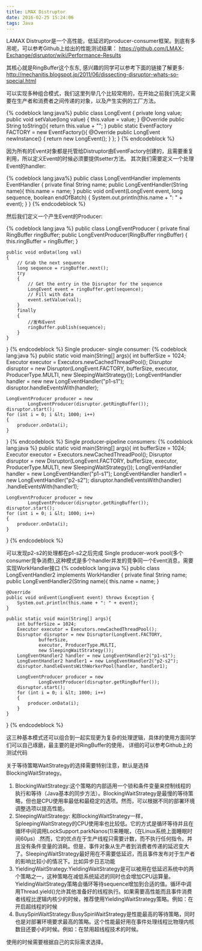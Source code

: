 ```yaml
---
title: LMAX Distruptor
date: 2016-02-25 15:24:06
tags: Java
---
```


LAMAX Distruptor是一个高性能，低延迟的producer-consumer框架。到底有多吊呢，可以参考Github上给出的性能测试结果：
https://github.com/LMAX-Exchange/disruptor/wiki/Performance-Results

其核心就是RingBuffer这个东东, 感兴趣的同学可以参考下面的链接了解更多:
http://mechanitis.blogspot.jp/2011/06/dissecting-disruptor-whats-so-special.html

可以实现多种组合模式，我们这里列举几个比较常用的，在开始之前我们先定义需要在生产者和消费者之间传递的对象，以及产生实例的工厂方法。

{% codeblock lang:java%}
public class LongEvent {
    private long value;
    public void setValue(long value)
    {
        this.value = value;
    }
    @Override
    public String toString(){
        return this.value + "";
    }
    public static EventFactory FACTORY = new EventFactory(){
        @Override
        public LongEvent newInstance() {
            return new LongEvent();
        }
    };
}
{% endcodeblock %}

因为所有的Event对象都是托管给Distruptor由EventFactory创建的，且需要重复利用，所以定义Event的时候必须要提供setter方法。
其次我们需要定义一个处理Event的handler:

{% codeblock lang:java%}
public class LongEventHandler implements EventHandler {
    private final String name;
    public LongEventHandler(String name){
        this.name = name;
    }
    public void onEvent(LongEvent event,
                  long sequence, boolean endOfBatch)
    {
        System.out.println(this.name + ": " + event);
    }
}
{% endcodeblock %}

然后我们定义一个产生Event的Producer:

{% codeblock lang:java %}
public class LongEventProducer {
    private final RingBuffer ringBuffer;
    public LongEventProducer(RingBuffer ringBuffer)
    {
        this.ringBuffer = ringBuffer;
    }

    public void onData(long val)
    {
        // Grab the next sequence
        long sequence = ringBuffer.next();
        try
        {
            // Get the entry in the Disruptor for the sequence
            LongEvent event = ringBuffer.get(sequence);
            // Fill with data
            event.setValue(val);
        }
        finally
        {
            //发布Event
            ringBuffer.publish(sequence);
        }
    }
}
{% endcodeblock %}
Single producer- single consumer:
{% codeblock lang:java %}
public static void main(String[] args){
    int bufferSize = 1024;
    Executor executor = Executors.newCachedThreadPool();
    Disruptor disruptor = new Disruptor(LongEvent.FACTORY,
            bufferSize,
            executor, ProducerType.MULTI,
            new SleepingWaitStrategy());
    LongEventHandler handler = new new LongEventHandler("p1-s1");
    disruptor.handleEventsWith(handler);

    LongEventProducer producer = new
            LongEventProducer(disruptor.getRingBuffer());
    disruptor.start();
    for (int i = 0; i &lt; 1000; i++)
    {
        producer.onData(i);
    }
}
{% endcodeblock %}
Single producer-pipeline consumers:
{% codeblock lang:java %}
public static void main(String[] args){
    int bufferSize = 1024;
    Executor executor = Executors.newCachedThreadPool();
    Disruptor disruptor = new Disruptor(LongEvent.FACTORY,
            bufferSize,
            executor, ProducerType.MULTI,
            new SleepingWaitStrategy());
    LongEventHandler handler = new LongEventHandler("p1-s1");
    LongEventHandler handler1 = new LongEventHandler("p2-s2");
    disruptor.handleEventsWith(handler)
                .handleEventsWith(handler1);

    LongEventProducer producer = new
            LongEventProducer(disruptor.getRingBuffer());
    disruptor.start();
    for (int i = 0; i &lt; 1000; i++)
    {
        producer.onData(i);
    }
}
{% endcodeblock %}

可以发现p2-s2的处理都在p1-s2之后完成
Single producer-work pool(多个consumer竞争消费),这种模式是多个handler并发的竞争同一个Event消息，需要实现WorkHandler接口
{% codeblock lang:java %}
public class LongEventHandler2 implements WorkHandler {
    private final String name;
    public LongEventHandler2(String name){
        this.name = name;
    }

    @Override
    public void onEvent(LongEvent event) throws Exception {
        System.out.println(this.name + ": " + event);
    }

    public static void main(String[] args){
        int bufferSize = 1024;
        Executor executor = Executors.newCachedThreadPool();
        Disruptor disruptor = new Disruptor(LongEvent.FACTORY,
                bufferSize,
                executor, ProducerType.MULTI,
                new SleepingWaitStrategy());
        LongEventHandler2 handler = new LongEventHandler2("p1-s1");
        LongEventHandler2 handler1 = new LongEventHandler2("p2-s2");
        disruptor.handleEventsWithWorkerPool(handler, handler1);

        LongEventProducer producer = new
                LongEventProducer(disruptor.getRingBuffer());
        disruptor.start();
        for (int i = 0; i &lt; 1000; i++)
        {
            producer.onData(i);
        }
    }
}
{% endcodeblock %}

这三种基本模式还可以组合到一起实现更为复杂的处理逻辑，具体的使用方面同学们可以自己琢磨，最主要的是对RingBuffer的使用， 详细的可以参考Github上的测试代码

关于等待策略WaitStrategy的选择需要特别注意，默认是选择BlockingWaitStrategy。

1. BlockingWaitStrategy:这个策略的内部适用一个锁和条件变量来控制线程的执行和等待（Java基本的同步方法）。BlockingWaitStrategy是最慢的等待策略，但也是CPU使用率最低和最稳定的选项。然而，可以根据不同的部署环境调整选项以提高性能。
2. SleepingWaitStrategy: 和BlockingWaitStrategy一样，SpleepingWaitStrategy的CPU使用率也比较低。它的方式是循环等待并且在循环中间调用LockSupport.parkNanos(1)来睡眠，（在Linux系统上面睡眠时间60µs）.然而，它的优点在于生产线程只需要计数，而不执行任何指令。并且没有条件变量的消耗。但是，事件对象从生产者到消费者传递的延迟变大了。SleepingWaitStrategy最好用在不需要低延迟，而且事件发布对于生产者的影响比较小的情况下。比如异步日志功能
3. YieldingWaitStrategy:YieldingWaitStrategy是可以被用在低延迟系统中的两个策略之一，这种策略在减低系统延迟的同时也会增加CPU运算量。YieldingWaitStrategy策略会循环等待sequence增加到合适的值。循环中调用Thread.yield()允许其他准备好的线程执行。如果需要高性能而且事件消费者线程比逻辑内核少的时候，推荐使用YieldingWaitStrategy策略。例如：在开启超线程的时候
4. BusySpinWaitStrategy:BusySpinWaitStrategy是性能最高的等待策略，同时也是对部署环境要求最高的策略。这个性能最好用在事件处理线程比物理内核数目还要小的时候。例如：在禁用超线程技术的时候。

使用的时候需要根据自己的实际需求选择。
